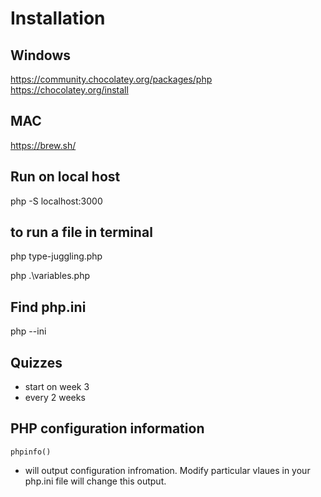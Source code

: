 # Installation

## Windows
https://community.chocolatey.org/packages/php
https://chocolatey.org/install

## MAC
https://brew.sh/

## Run on local host
php -S localhost:3000

## to run a file in terminal
php type-juggling.php

php .\variables.php

## Find php.ini
php --ini

## Quizzes
- start on week 3
- every 2 weeks

## PHP configuration information
```
phpinfo()
```
- will output configuration infromation. Modify particular vlaues in your php.ini file will change this output.